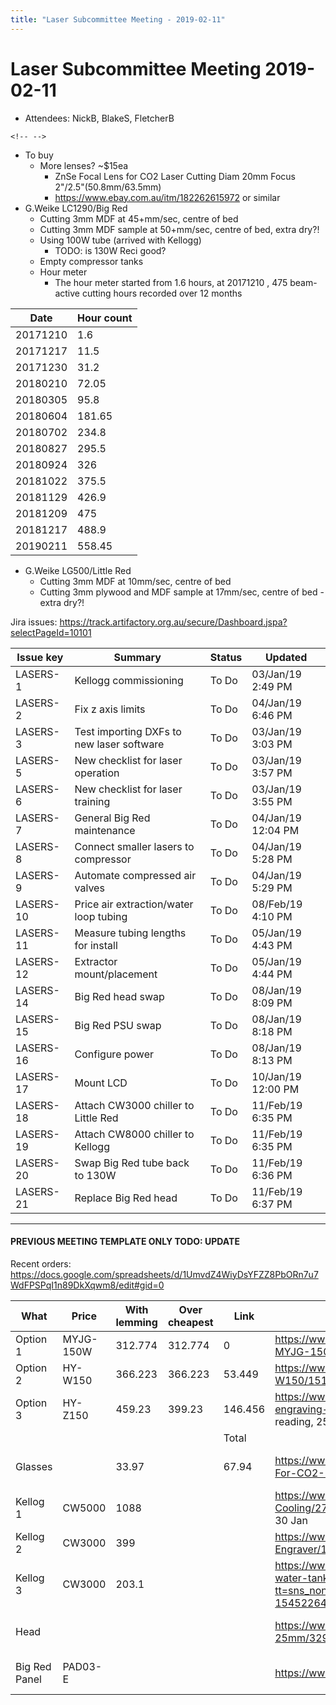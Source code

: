 ```yaml
---
title: "Laser Subcommittee Meeting - 2019-02-11"
---
```

# Laser Subcommittee Meeting 2019-02-11

-   Attendees: NickB, BlakeS, FletcherB

```{=html}
<!-- -->
```
-   To buy
    -   More lenses? \~\$15ea
        -   ZnSe Focal Lens for CO2 Laser Cutting Diam 20mm Focus 2"/2.5"(50.8mm/63.5mm)
        -   <https://www.ebay.com.au/itm/182262615972> or similar
-   G.Weike LC1290/Big Red
    -   Cutting 3mm MDF at 45+mm/sec, centre of bed
    -   Cutting 3mm MDF sample at 50+mm/sec, centre of bed, extra dry?!
    -   Using 100W tube (arrived with Kellogg)
        -   TODO: is 130W Reci good?
    -   Empty compressor tanks
    -   Hour meter
        -   The hour meter started from 1.6 hours, at 20171210 , 475 beam-active cutting hours recorded over 12 months

| Date     | Hour count |
|----------|------------|
| 20171210 | 1.6        |
| 20171217 | 11.5       |
| 20171230 | 31.2       |
| 20180210 | 72.05      |
| 20180305 | 95.8       |
| 20180604 | 181.65     |
| 20180702 | 234.8      |
| 20180827 | 295.5      |
| 20180924 | 326        |
| 20181022 | 375.5      |
| 20181129 | 426.9      |
| 20181209 | 475        |
| 20181217 | 488.9      |
| 20190211 | 558.45     |

-   G.Weike LG500/Little Red
    -   Cutting 3mm MDF at 10mm/sec, centre of bed
    -   Cutting 3mm plywood and MDF sample at 17mm/sec, centre of bed - extra dry?!

Jira issues: <https://track.artifactory.org.au/secure/Dashboard.jspa?selectPageId=10101>

| Issue key | Summary                                   | Status | Updated            |
|-----------|-------------------------------------------|--------|--------------------|
| LASERS-1  | Kellogg commissioning                     | To Do  | 03/Jan/19 2:49 PM  |
| LASERS-2  | Fix z axis limits                         | To Do  | 04/Jan/19 6:46 PM  |
| LASERS-3  | Test importing DXFs to new laser software | To Do  | 03/Jan/19 3:03 PM  |
| LASERS-5  | New checklist for laser operation         | To Do  | 03/Jan/19 3:57 PM  |
| LASERS-6  | New checklist for laser training          | To Do  | 03/Jan/19 3:55 PM  |
| LASERS-7  | General Big Red maintenance               | To Do  | 04/Jan/19 12:04 PM |
| LASERS-8  | Connect smaller lasers to compressor      | To Do  | 04/Jan/19 5:28 PM  |
| LASERS-9  | Automate compressed air valves            | To Do  | 04/Jan/19 5:29 PM  |
| LASERS-10 | Price air extraction/water loop tubing    | To Do  | 08/Feb/19 4:10 PM  |
| LASERS-11 | Measure tubing lengths for install        | To Do  | 05/Jan/19 4:43 PM  |
| LASERS-12 | Extractor mount/placement                 | To Do  | 05/Jan/19 4:44 PM  |
| LASERS-14 | Big Red head swap                         | To Do  | 08/Jan/19 8:09 PM  |
| LASERS-15 | Big Red PSU swap                          | To Do  | 08/Jan/19 8:18 PM  |
| LASERS-16 | Configure power                           | To Do  | 08/Jan/19 8:13 PM  |
| LASERS-17 | Mount LCD                                 | To Do  | 10/Jan/19 12:00 PM |
| LASERS-18 | Attach CW3000 chiller to Little Red       | To Do  | 11/Feb/19 6:35 PM  |
| LASERS-19 | Attach CW8000 chiller to Kellogg          | To Do  | 11/Feb/19 6:35 PM  |
| LASERS-20 | Swap Big Red tube back to 130W            | To Do  | 11/Feb/19 6:36 PM  |
| LASERS-21 | Replace Big Red head                      | To Do  | 11/Feb/19 6:37 PM  |

------------------------------------------------------------------------

#### PREVIOUS MEETING TEMPLATE ONLY TODO: UPDATE

Recent orders: <https://docs.google.com/spreadsheets/d/1UmvdZ4WiyDsYFZZ8PbORn7u7WdFPSPqI1n89DkXqwm8/edit#gid=0>

| What          | Price     | With lemming | Over cheapest | Link    | Notes                                                                                                                                                                                                                                                                                                                                                                          | Status    | Paid        | Address               | ETA                   |
|---------------|-----------|--------------|---------------|---------|--------------------------------------------------------------------------------------------------------------------------------------------------------------------------------------------------------------------------------------------------------------------------------------------------------------------------------------------------------------------------------|-----------|-------------|-----------------------|-----------------------|
| Option 1      | MYJG-150W | 312.774      | 312.774       | 0       | <https://www.aliexpress.com/store/product/150W-CO2-Laser-Power-Supply-for-CO2-Laser-Engraving-Cutting-Machine-MYJG-150-LED/1513187_32722362131.html%7CSame> model number as existing (but may not be the exact same unit)                                                                                                                                                      |           |             |                       |                       |
| Option 2      | HY-W150   | 366.223      | 366.223       | 53.449  | <https://www.aliexpress.com/store/product/Co2-Laser-Power-Supply-180W-HY-W150/1513187_32582736376.html%7CSupports> 250V directly                                                                                                                                                                                                                                               |           |             |                       |                       |
| Option 3      | HY-Z150   | 459.23       | 399.23        | 146.456 | <https://www.aliexpress.com/store/product/EFR-Laser-Power-Box-150W-Laser-Power-Supply-use-for-co2-laser-tube-for-engraving-cutting/1513187_32606538041.html?spm=2114.12010612.8148356.1.248b44e98Yjru6%7CSupports> direct current reading, 250V                                                                                                                                | Purchased | AU\$ 459.23 | Fletcher's house      | 10 Jan to 16 Jan      |
|               |           |              |               | Total   |                                                                                                                                                                                                                                                                                                                                                                                |           |             |                       |                       |
| Glasses       |           | 33.97        |               | 67.94   | <https://www.aliexpress.com/store/product/Cloudray-10600nm-Laser-Safety-Goggles-Style-A-Shield-Protection-OD4-CE-For-CO2-Laser-Cutting-Engraving/1513187_32825275730.html%7CThe> cool style, two sets                                                                                                                                                                          | Purchased | AUD 78.22   | Blake's parcel locker | 11 Jan to 18 Jan      |
| Kellog 1      | CW5000    | 1088         |               |         | <https://www.ebay.com.au/itm/CW-5000AG-Industrial-Water-Chiller-for-Single-80W-100W-CO2-Laser-Tube-Cooling/273406553061?epid=1473803928&hash=item3fa84cebe5:g:srYAAOSwkCZbcoku:rk:2:pf:0%7CFri>. 28 Dec. and Wed. 30 Jan                                                                                                                                                       |           |             |                       |                       |
| Kellog 2      | CW3000    | 399          |               |         | <https://www.ebay.com.au/itm/CW-3000-Industrial-Water-Chiller-for-CO2-Glass-Laser-tube-Laser-Cutter-Engraver/132743844531?hash=item1ee82652b3:g:i0wAAOSwi8tbcoqN:rk:14:pf:0%7CMon>. 14 Jan. and Tue. 19 Feb                                                                                                                                                                    |           |             |                       |                       |
| Kellog 3      | CW3000    | 203.1        |               |         | <https://www.aliexpress.com/item/Laser-engraving-machine-chiller-CW3000-chiller-engraving-machine-spindle-cooling-water-tank-pump-laser-cutting-machine/32948376792.html?tt=sns_none&aff_platform=default&cpt=1545226479760&sk=chVQpdCV&aff_trace_key=8eed5afb334b4b6fadaaa10141b5e630-1545226479760-00806-chVQpdCV&terminal_id=b87a5724df15477cb48517f2ec8efd8a%7C23-45> days | Purchased | AU \$227.91 | Blake's parcel locker | 23 Jan to 14 Feb      |
| Head          |           |              |               |         | <https://www.aliexpress.com/item/E-Series-CO2-Laser-Head-Focusing-Lens-D20mm-FL50-8-63-5-101-6-Mirror-25mm/32948855114.html?spm=a2g0s.9042311.0.0.58584c4drfRqJJ>                                                                                                                                                                                                              |           | Shipped     | AU\$ 70.44            | Blake's parcel locker |
| Big Red Panel | PAD03-E   |              |               |         | <https://www.ebay.com/itm/291953450952%7CThe> buttons and screen. Donation                                                                                                                                                                                                                                                                                                     | Shipped   | USD \$67.10 | Blake's parcel locker | 1 Jan to 29 Jan       |

